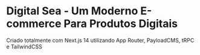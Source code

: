 # Digital Sea - Um Moderno E-commerce Para Produtos Digitais

Criado totalmente com Next.js 14 utilizando App Router, PayloadCMS, tRPC e TailwindCSS
